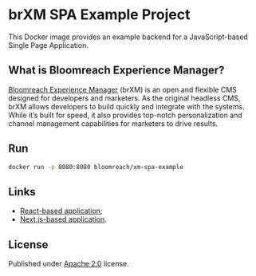 # brXM SPA Example Project
This Docker image provides an example backend for a JavaScript-based Single Page Application.

## What is Bloomreach Experience Manager?
[Bloomreach Experience Manager](https://www.bloomreach.com/en/products/experience-manager) (brXM) is an open and flexible CMS designed for developers and marketers. As the original headless CMS, brXM allows developers to build quickly and integrate with the systems. While it’s built for speed, it also provides top-notch personalization and channel management capabilities for marketers to drive results.

## Run
```bash
docker run -p 8080:8080 bloomreach/xm-spa-example
```

## Links
- [React-based application](https://code.onehippo.org/cms-community/bloomreach-spa-sdk/tree/bloomreach-spa-sdk-14.2.0/examples/react-csr);
- [Next.js-based application](https://code.onehippo.org/cms-community/bloomreach-spa-sdk/tree/bloomreach-spa-sdk-14.2.0/examples/react-ssr).

## License
Published under [Apache 2.0](http://www.apache.org/licenses/LICENSE-2.0) license.
